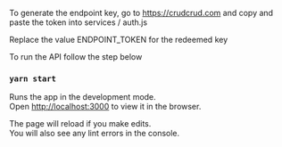 To generate the endpoint key, go to https://crudcrud.com and copy and paste the token into services / auth.js

Replace the value ENDPOINT_TOKEN for the redeemed key

To run the API follow the step below

### `yarn start`

Runs the app in the development mode.\
Open [http://localhost:3000](http://localhost:3000) to view it in the browser.

The page will reload if you make edits.\
You will also see any lint errors in the console.

